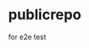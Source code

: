 # publicrepo
for e2e test






















































































































































































































































































































































































































































































































































































































































































































































































































































































































































































































































































































































































































































































































































































































































































































































































































































































































































































































































































































































































































































































































































